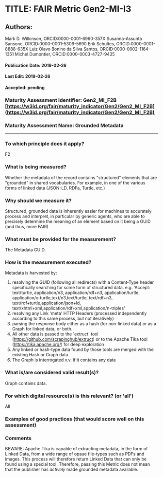 # TITLE:  FAIR Metric Gen2-MI-I3

## Authors: 
Mark D. Wilkinson, ORCID:0000-0001-6960-357X
Susanna-Assunta Sansone, ORCID:0000-0001-5306-5690
Erik Schultes, ORCID:0000-0001-8888-635X
Luiz Olavo Bonino da Silva Santos, ORCID:0000-0002-1164-1351
Michel Dumontier, ORCID:0000-0003-4727-9435

#### Publication Date: 2019-02-26
#### Last Edit: 2019-02-26
#### Accepted: pending


### Maturity Assessment Identifier: Gen2_MI_F2B [https://w3id.org/fair/maturity_indicator/Gen2/Gen2_MI_F2B](https://w3id.org/fair/maturity_indicator/Gen2/Gen2_MI_F2B)

### Maturity Assessment Name:   Grounded Metadata

----

### To which principle does it apply?  
F2

### What is being measured?
Whether the metadata of the record contains "structured" elements that are
"grounded" in shared vocabularies.  For example, in one of the various forms
of linked data (JSON-LD, RDFa, Turtle, etc.)

### Why should we measure it?
Structured, grounded data is inherently easier for machines to accurately process and
interpret, in particular by generic agents, who are able to precisely determine the
meaning of an element based on it being a GUID (and thus, more FAIR)

### What must be provided for the measurement?
The Metadata GUID.


### How is the measurement executed?
Metadata is harvested by:
1) resolving the GUID (following all redirects) with a Content-Type header specifically searching for some form of structured data.  e.g.
   'Accept: text/turtle, application/n3, application/rdf+n3, application/turtle, application/x-turtle,text/n3,text/turtle, text/rdf+n3, text/rdf+turtle,application/json+ld, text/xhtml+xml,application/rdf+xml,application/n-triples'
2) resolving any Link 'meta' HTTP Headers (processed independently according to this same process, but not iteratively)
3) parsing the response body either as a hash (for non-linked data) or as a Graph for linked data, or both.
4) All other data is passed to the 'extruct' tool (https://github.com/scrapinghub/extruct) or to the Apache Tika tool (https://tika.apache.org/) for deep exploration
5) Any linked or hash-type data found by those tools are merged with the existing Hash or Graph data
6) The Graph is interrogated v.v. if it contains any data

### What is/are considered valid result(s)?
Graph contains data.

### For which digital resource(s) is this relevant? (or 'all')
All

### Examples of good practices (that would score well on this assessment)


### Comments
BEWARE:  Apache Tika is capable of extracting metadata, in the form of Linked Data, from a wide range of opaue file-types such as PDFs and images.
This process will therefore return Linked Data that can only be found using a special tool.  Therefore, passing this
Metric does not mean that the publisher has *actively* made grounded metadata available.